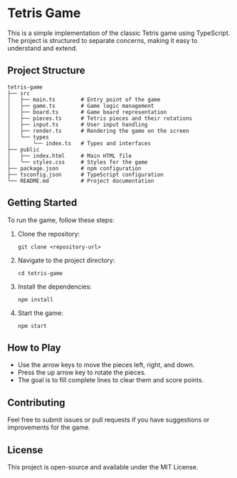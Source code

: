 # Tetris Game

This is a simple implementation of the classic Tetris game using TypeScript. The project is structured to separate concerns, making it easy to understand and extend.

## Project Structure

```
tetris-game
├── src
│   ├── main.ts        # Entry point of the game
│   ├── game.ts        # Game logic management
│   ├── board.ts       # Game board representation
│   ├── pieces.ts      # Tetris pieces and their rotations
│   ├── input.ts       # User input handling
│   ├── render.ts      # Rendering the game on the screen
│   └── types
│       └── index.ts   # Types and interfaces
├── public
│   ├── index.html     # Main HTML file
│   └── styles.css     # Styles for the game
├── package.json       # npm configuration
├── tsconfig.json      # TypeScript configuration
└── README.md          # Project documentation
```

## Getting Started

To run the game, follow these steps:

1. Clone the repository:
   ```
   git clone <repository-url>
   ```

2. Navigate to the project directory:
   ```
   cd tetris-game
   ```

3. Install the dependencies:
   ```
   npm install
   ```

4. Start the game:
   ```
   npm start
   ```

## How to Play

- Use the arrow keys to move the pieces left, right, and down.
- Press the up arrow key to rotate the pieces.
- The goal is to fill complete lines to clear them and score points.

## Contributing

Feel free to submit issues or pull requests if you have suggestions or improvements for the game.

## License

This project is open-source and available under the MIT License.